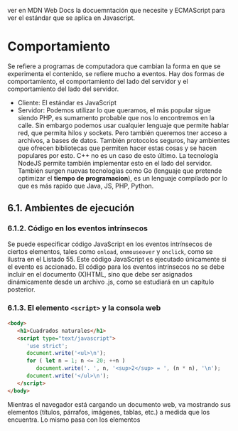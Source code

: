 ver en MDN Web Docs la docuemntación que necesite y ECMAScript para ver el estándar que se aplica en Javascript.

# Comportamiento

Se refiere a programas de computadora que cambian la forma en que se experimenta el contenido, se refiere mucho a eventos. Hay dos formas de comportamiento, el comportamiento del lado del servidor y el comportamiento del lado del servidor.

* Cliente: El estándar es JavaScript
* Servidor: Podemos utilizar lo que queramos, el más popular sigue siendo PHP, es sumamento probable que nos lo encontremos en la calle. Sin embargo podemos usar cualquier lenguaje que permite hablar red, que permita hilos y sockets. Pero también queremos tner acceso a archivos, a bases de datos. También protocolos seguros, hay ambientes que ofrecen bibliotecas que permiten hacer estas cosas y se hacen populares por esto. C++ no es un caso de esto último. La tecnología NodeJS permite también implementar esto en el lado del servidor. También surgen nuevas tecnologías como Go (lenguaje que pretende optimizar el **tiempo de programacion**), es un lenguaje compilado por lo que es más rapido que Java, JS, PHP, Python.

## 6.1. Ambientes de ejecución

### 6.1.2. Código en los eventos intrínsecos

Se puede especificar código JavaScript en los eventos intrínsecos de ciertos elementos, tales como `onload`, `onmouseover` y `onclick`, como se ilustra en el Listado 55. Este código JavaScript es ejecutado únicamente si el evento es accionado. El código para los eventos intrínsecos no se debe incluir en el documento (X)HTML, sino que debe ser asignados dinámicamente desde un archivo .js, como se estudiará en un capítulo posterior.

### 6.1.3. El elemento `<script>` y la consola web

```html
<body>
   <h1>Cuadrados naturales</h1>
   <script type="text/javascript">
      'use strict';
      document.write('<ul>\n');
      for ( let n = 1; n <= 20; ++n )
         document.write('. ', n, '<sup>2</sup> = ', (n * n), '\n');
      document.write('</ul>\n');
   </script>
</body>
```

Mientras el navegador está cargando un documento web, va mostrando sus elementos (títulos, párrafos, imágenes, tablas, etc.) a medida que los encuentra. Lo mismo pasa con los elementos <script>. Inmediatamente que el navegador encuentra un elemento <script>, ejecuta el código que se encuentra en su contenido, línea a línea. El atributo type indica el MIME type del lenguaje de programación utilizado por el script. Si se omite, en (X)HTML5 se asumirá "text/javascript" y se considera una mala práctica hacer explícito este valor por defecto como se hizo en la línea 3 del Listado 56, por lo que no se volverá a incluir en el resto del material.

el objeto `document` que representa al documento web cargado en el navegador. El método document.write() recibe una lista de valores separados por coma y su salida es insertada como código HTML inmediatamente después del elemento` <script> `que lo invoca, es decir, su invocación altera la estructura del documento. Una vez que el `<script>` ha terminado su ejecución, el navegador continúa procesando el resto del documento como de costumbre, y procesará tanto el código provisto por el autor en el documento original como el código insertado con document.write() tras ejecutar el `<script>`

**El uso del método `document.write()` se considera una pobre práctica** de programación. De acuerdo al W3C, en XHTML el objeto document no dispone de este método, ya que XML prohíbe modificar el documento mientras éste se esté analizando

### 6.1.5. Código JavaScript en un archivo externo



## Tipos de datos primitivos

### Cadenas de caracteres

Cada caracter corresponde a un entero de 16 bits, maneja Unicode. Por tanto la cadena "hola" está consumiendo 4*16 bits. Este Unicode permite manejar acentos y demás cosas.

Al ser un tipo de datos primitivo, al ser pasada una cadena por parámetro, esta se envía por copia. Son además inmutables; osea que si modifico la cadena, realmente está creando una nueva cadena con el nuevo contenido.

Aunque son datos primitivos, se pueden covnertir temporalmente en objetos, ejemplo;

```javascript
lea str1 = "hola mundo"
```

No es una referencia a la cadena de caractres, es simplemente la cadena. Sin embargo se le pueden llamar métodos.

```javascript
str1.replace('a', 'e')
```

Lo anterior da como resultado que `str1` diga <code>"hole mundo"</code>. Lo que está pasando es que Javascript crea un objeto string temporalmente en donde copia lo de str1. De esta forma se le logran llamar métodos.

Javascript no tiene tipo de datos `char`, esto implica cosas importante. Por ejemplo, si tenemos un parser que va sacando letras y dependiendo del caracter toma una decisión a la vez. Si se hace en Javascript, esto va a ser la coasa mas ineficiente que se puede hacer, significa que cada caracter se va a trabajar como una cadena de caracteres a la vez. Entonces lo que uno hace es en lugar de trabajar chars a la vez, mejor trabajar oraciones a la vez, muchas veces se usan expresiones regulares para esto.

Las comillas simples o dobles da igual en Javascript, usaremos simples porque es el estándar en Airbnb.

El operador + en cadenas funciona igual que en Java donde la cosa se convierte a cadena.

```javascript
let username = 'luis';
let greeting = 'Hi: ' + username
```

Con el estándar de Airbnb se hace de otra forma; utilizamos una expresión en lugar de username. A esto se le llaman *template strings*

```javascript
let greeting = 'HI $(username.toUperCase())';
```

Para ver distintas fucniones interesantes de strings diríjase a [Strings](https://jeisson.ecci.ucr.ac.cr/appweb/material/#js_strings)

### Variables vs valores. Declaraciones var let y const

Las variables se declaran mediante las palabras reservadas let, var y const. Sin embargo una variable tiene tipo de datos dinámico, va a depender del valor que se le asigne.

El var lo que hace es que la declaración de una variable la pone al puro inicio de la subrutina y permite que se use en cualquier parte de la subrutina. **Es PÉSIMA PRÁCTICA DE PROGRAMACIÓN**.

### Conversiones de tipos

Operador de concatenación

### booleanos

Son almacenados como enteros. Los valores especiales `NaN` (para flotantes(recordemos que en js todos lo númeos se manejan como flotantes)), , `null`, `undefined` y la cadena vacía ("") siempre se convierten a `false`; todos los demás a `true` como `infinity` (para flotantes).

`null`: palabra reservada que significa; es una referencia a ningún objeto, es igual a cuando teníamos un puntero en c++ y le poníamos nullptr. Ejemplo, tengo objetos almacenados en un arreglo, defino un patrón y quiero que me retorne el objeto que cumpla el patrón, no encontró ninguno entonces retorna `null`.

`undefined`: Condición anormal, es cuando algo no existe, normalmente se usa para variables. Ejemplo; prefunto por el atributo de un objeto, pero este atributo no existe (tal vez porque lo escribí mal) entonces js retorna undefined en lugar de lanzar una excepción o algo así. O si declaro una función que no retorna nada, y trato de guardar su valor de retorno en una variable entonces también el valor será `undefined`.

EL operador `==`: Este operador permite conversiones igual al operador `+`, por lo que en muchas situaciones puede ser problemático para nuestro objetivo. Un ejemplo de conversion es que `"" == false` da como resultado `true` ya que convierte lo de la derecha a cadena.

El operador `===` y `!==`: Este obliga a que ambos operandos sean del mismo tipo. El `!==` simplemente niega el `===`.

## Intérprete

### Construir un intérprete hipotético. La clase Variant

Un intérprete hace el trabajo usual de un compilador, debe trabajar con puro texto, hace un análisis sintáctico. Si es correcto entonces revisa la gramática. El código js (similar a Java) se "compila" a un bytecode que se guarda en memoria.

Para ver el ejemplo de intérprete hipotético vaya a [js.cpp](../../../examples/Javascript/interprete/js.cpp)

## Tipos de datos compuestos

Son tipos que pueden tener múltiples valores, en el fondo son composiciones de varias primitivos u otros compuestos.

### Objetos

JS es un lenguaje parcialmente orientado a objetos. Las clases se agregaron recientemente, antes existían objetos SIN CLASES. En JS los objetos son **arreglos asociativos**, es decir, de un mapa (`#include <map>`) en C++.

```Javascript
image.width
image.height
document.myform.button
console.log('log es un método: una propiedad cuyo tipo de datos es una función');
```

Pero al ser mapas también podemos hacerlo de esta forma:

```Javascript
image['width']
image['height']
document['myform']['button']
console['log']('log es un método: una propiedad cuyo tipo de datos es una función');
```

La forma de crear un objeto sería utilizando la notación de objetos de Javascript que es conocido como `Json`. Tiene limitaciones como que no puede tner comentarios y todo tiene que estar dentro de comillas **DOBLES**.

```js
// en js las {} sirven para cuerpos de subrutinas y para crear objetos
let player = {
   name: "Chema",
   score: 0,
   lastsLevel: 30
}

player.personalInfo = {}

plater.personaInfo = 
```

Como vemos es fácil agragarle nuevas propiedades a los objetos, se hace de forma dinámica. Podemos agregar o eliminar propiedades cuando queramos. Además un objeto también es un **`Variant`**, entonces un Variant tambi[en puede ser un objeto]

Para eliminar una propiedad:

```js
delete playe.personalInfo;
```

La paralabar `delete` no tiene nada que ver con eliminar memoria dinámica, Javascrip al igualq ue `Java` tiene un recolector de basura y lo hace de forma automática por nosotros.

```js
function crearPersona()
{
   const nuevaPersona = {
      nombre: valorAleatorio(nombres) + ' ' + valorAleatorio(apellidos),
      edad: Math.round(Math.random() * 110),
      ingreso: Math.floor(Math.random() * 1000) + ',000'
   };
   return nuevaPersona;
}
```

El ejempl anterior, implica que cada vez que se llame la funcion crearPersona, se va a crear un objeto nuevaPersona diferente. Es decir, el operador `{ }` cada vez que se evalúa, va a crear un nuevo objeto.


### Notación JSON

Permiten la serialización, es una notación muy compacta. Permite serializar datos en documentos. Un ejemplo de su uso es cuando en un videojuego si se conecta alguine nuevo a la sesión, los demás jugadores deben saber que alguien más se conectó, entonces se envían estos mensajes JSON. 

### Arreglos

Vaya a [Arreglos](https://jeisson.ecci.ucr.ac.cr/appweb/material/#js_arrays) para ver métodos interesantes de los arreglos.

```Javascript
let a = new Array();                // Arreglo vacío, lo mismo que: let a = [];
a[0] = 1.2;                         // Un elemento es insertado en la posición 0
a[1] = "JavaScript";                // Un elemento es insertado en la posición 1
a[2] = true;
a[4] = { x:1, y:3 };                // La posición 3 tiene un elemento con el valor undefined
a[5] = (x) => { return x * x; };    // a[5](7) retornará 49
a[6] = [];                          // Elemento a[6] almacena un arreglo vacío
a[6][0] = -Infinity;                // Inserta un elemento en el arreglo que está en a[6]
console.log(a.length);              // Imprime la cantidad de elementos en el arreglo: 7
delete a[6];                        // Elimina el último, pero a.length se mantiene en 7

let b = new Array(1.2, "ES6", true, {x:1, y:3});
console.log(b.length);              // 4 elementos

let c = new Array(10);              // Arrreglo de 10 elementos indefinidos
console.log(c.length);              // Imprime 10 y no 1
```
 
En C, C++ y Java, los arreglos son regiones de memoria contínua con datos del mismo tipo. En JS los arreglos son objetos, esto implica que se manejan como mapas (vaya a [js.cpp](../../../examples/Javascript/interprete/js.cpp) para ver cómo se interpreta en c++). Asocian números enteros con `Variant`.

Por tanto el acceso a los elementos de no será en tiempo O(1), ahora será en O(log(n)). Sin embargo esto puede cambiar con el tiempo, los intérpretes pueden diseñarse de forma que optmizen estas cosas.

Los índices son cadenas de caracteres debido a que al ser un objeto, se asocian strings con Variant, por lo qu ese hace la conversión de número a string. 

Además, como los arreglos heredan de los objetos, entonces puedo asociar a cada índice del arreglo, el valor que yo quiera, puedo poner en la posición 0 un objeto y en la 1 un string:

```js
// en js las {} sirven para cuerpos de subrutinas y para crear objetos
let player = {
   name: "Chema",
   score: 0,
   lastsLevel: 30
}

let players = [];
players[0] = player;
players[1] = 'hola';
players[3] = 53;
```

Pueso dejar índices sin definir, osea que nunca los uso por lo tanto en el arreglo asociativo nunca se crean. Por ejemplo, en el código anterior, sin intent acceder a `players[2]` me retornará un `Variant` con el `value` en `undefined`, para esto llama a `operador[]` que retorna una vopia de `Variant`.

También puedo asociar strings con lo que sea y estos se ponen "al final" del arreglo:

```js
players["count"] = 5;
```

Sin embargo, estos elementos no son tomados en cuenta en la propiedad `length` del arreglos, es decir que para el código anterior `players.length == 4`.

### Funciones

Las funciones no son iguales a C++, Java o C. También son objetos. Formas de declarar funciones en JS

```javascript
// Una función nombrada
function square1(x) { return x * x; }

// Una función literal o lambda
// Al Linter no le gusta
const square2 = function(x) { return x * x; }

// Esta si le gusta al linter
const square5 = function square(x) { return x * x; }

// Una función construida a partir de textos
const square3 = new Function("x", "return x * x;");

// Otra función lambda o "función flecha"
const square4 = (x) => { return x * x; }

// Invocar las funciones
square1(2.0); // 4
square2(3.0); // 9
square3(4.0); // 16
square4(5.0); // 25
```

La razón de que sean objetos (es decir, tienen un arreglo asociativo) es porque heredan la forma que se trabaja el **paradigma de progra funcional**, un libro sobre este paradigma sería (SICP - MIT)[https://en.wikipedia.org/wiki/Structure_and_Interpretation_of_Computer_Programs,_JavaScript_Edition].


## Javascript del lado el cliente

### Paradigma de programación orientado a eventos

#### Evento

Se refiere a un estado del programa que puede que darse en cualquier momento o directamente nunca darse. Los eventos en JS se refiere por ejemplo a que un elemento sea clickeado.

#### Event-handler

Se refiere al encargado de manejar el evento, en JS es una funciión que se asocia a un evento específico ocurrido en un elemento de HTML. Cuando se produce el evento el navegador llama a la función event handler asociada.

#### Queue-event

La cola de eventos se refiere a que los eventos se encolan y luego se ejecutan en el orden en que se agregaron. Normalmente se hace mediante un ciclo de eventos.
En Javascript, cuando ocurre un evento este se encola.

#### Event-loop

Extrae los eventos de la cola y ejecutarle a este evento todos los event-handler asociados

```python
while true:
   Event ev = queue.pop()

   if ev == Event::exit():
      break

   for (handler of ev.handlers) :
      handler(ev)
```

### Eventos y objetos, encapsulación

Se recomienda mucho ver el archivo [homepaje.js](../../../examples/board_game%20_1/js/homepage.js)

### Posicionamiento absoluto y relativo. Estilos computados

Cuando inspeccionamos una página, veremos una pestaña styles, esta pestaña indica todos los estilos aplicados de acuerdo a las hojas de estilo que hayamos definido.

Los estilos computados en cambio, se refieren a los estilos finales aplicados a los elementos de una página después de que se hayan resuelto todas las reglas de estilos y se hayan aplicado las cascadas y herencias.

Entonces, con Javascript yo puedo modificar los estilos. Si quiere modificar los estilos que se cargaron después de las hojas de estilo, haría algo como

```js
this.element.style.left = '%50'
```

### Aplicar transiciones a una propiedad cambiada con JS

### Cambiar la clase de un elemento con JS. Temporizadores con setTimeout()

**Cambiar la clase de un elemento con JS.**

Con Javascript podemos agregarle una clase a un elemento, esto puede servir si por ejemplo tengo un elemento de clase player que quiero agregar una clase que se llame active_player representando a un player pero con algo agregado, como estilos propios con css.

POr ejemplo quiero agregarle una sombra roja a un jugador de clase active_player.

```css
.active_player {
   filter: drop-shadow(5px 5px 5px red);
}
```

Entonces en JS lo que haría es:

```js
this.element.classList.add('active_player')
// this.element.className
```

EL classLIst convierte las clases de un elemente en una lista, entonces yo puedo agregar una nueva clase a la lista con el método add. Con className lo que hago es obtener el string de las clases, osea si el HTML hay:

```html
<td class="board_cell circle1"/>
```

Entonces el className será la cadena `"board_cell circle1"`

**Agregar temporizadores**

Si yo quiero que un evento se de después de cierta cantidad de tiempo entonces registro un evento en el objeto window.

* setTimeout: Quiero que dentro de cierto tiempo ejecute una subrutina

* setInterval: Quiero que ejecute una subrutina ciclicamente, osea cada cierto tiempo la ejecute.

* setInmediate: Pongo un evento en la cola y quiero que lo ejecute apenas llega al final de la cola.

Vea el codigo [javascript](../../../examples/board_game%20_1/js/homepage.js)

### Mostrar/ocultar (toggle) un elemento de ayuda

Para mostrar y ocultar un elemento se deben hacer varias cosas:

1. Definir un botón que muestre el elemento en pantalla en nuestro html. Por ejemplo, si quiero un botón que muestre la ayuda en un videojuego haríamos algo como:

```html
<main>
   ....
   <button id="toggle_help">Ayuda</button>
   ...
</main>
```

2. Definimos otro elemento con el contenido de la ayuda y le ponemos un display de none para indicar que no se deme mostrar en pantlla

```html
<main>
   ...
   <section id="help">
      <h3>Como jugar</h3>
      <p>Aqui va el texto que explcia como jugar</p>
   </section>
</main>
```

```css
#help {
   display: none;
}
```

3. Utilizar Javascript para manejar los eventos de este botón.

## Eventos y máquinas de estados

### Concepto de máquina de estados

![Maquina de estados](./maquina_estados.png)

Cada círculo representa un estado el cuál lo podemos ver como el estado de la memoria de la computadora. Para pasar de un estado a otro debe ocurrir un **evento**. Además cada flecha (la cual representa un evento), podemos indicarle quién es el maneador de ese evento. Por ejemplo, es el evento es que se tiene una nueva línea en algún texto entonces podríamos querer imprimir esa línea: newline/print. El newline es el evento y el print su manejador.

Se recomienda primero crear maquinas d eestado antes de otro tipo de diseño.

![Maqina de estados para el ejemplo del tablero](./maquina_estados_1.png)

Para nuestro ejemplo del tablero inicial podríamos tener que el estado start tiene 3 eventos que hemos ido programando; la ayuda, mover jugador, y que el jugador deje de ser activo.